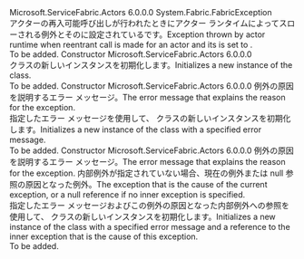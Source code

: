 <Type Name="ReentrancyModeDisallowedException" FullName="Microsoft.ServiceFabric.Actors.ReentrancyModeDisallowedException">
  <TypeSignature Language="C#" Value="public sealed class ReentrancyModeDisallowedException : System.Fabric.FabricException" />
  <TypeSignature Language="ILAsm" Value=".class public auto ansi serializable sealed beforefieldinit ReentrancyModeDisallowedException extends System.Fabric.FabricException" />
  <TypeSignature Language="DocId" Value="T:Microsoft.ServiceFabric.Actors.ReentrancyModeDisallowedException" />
  <TypeSignature Language="VB.NET" Value="Public NotInheritable Class ReentrancyModeDisallowedException&#xA;Inherits FabricException" />
  <TypeSignature Language="F#" Value="type ReentrancyModeDisallowedException = class&#xA;    inherit FabricException" />
  <AssemblyInfo>
    <AssemblyName>Microsoft.ServiceFabric.Actors</AssemblyName>
    <AssemblyVersion>6.0.0.0</AssemblyVersion>
  </AssemblyInfo>
  <Base>
    <BaseTypeName>System.Fabric.FabricException</BaseTypeName>
  </Base>
  <Interfaces />
  <Docs>
    <summary>
            <span data-ttu-id="904cc-101">アクターの再入可能呼び出しが行われたときにアクター ランタイムによってスローされる例外とその<see cref="T:Microsoft.ServiceFabric.Actors.Runtime.ActorReentrancyMode" />に設定されている<see cref="F:Microsoft.ServiceFabric.Actors.Runtime.ActorReentrancyMode.Disallowed" />です。</span><span class="sxs-lookup"><span data-stu-id="904cc-101">Exception thrown by actor runtime when reentrant call is made for an actor and its <see cref="T:Microsoft.ServiceFabric.Actors.Runtime.ActorReentrancyMode" /> is set to <see cref="F:Microsoft.ServiceFabric.Actors.Runtime.ActorReentrancyMode.Disallowed" />.</span></span>
            </summary>
    <remarks>To be added.</remarks>
  </Docs>
  <Members>
    <Member MemberName=".ctor">
      <MemberSignature Language="C#" Value="public ReentrancyModeDisallowedException ();" />
      <MemberSignature Language="ILAsm" Value=".method public hidebysig specialname rtspecialname instance void .ctor() cil managed" />
      <MemberSignature Language="DocId" Value="M:Microsoft.ServiceFabric.Actors.ReentrancyModeDisallowedException.#ctor" />
      <MemberSignature Language="VB.NET" Value="Public Sub New ()" />
      <MemberType>Constructor</MemberType>
      <AssemblyInfo>
        <AssemblyName>Microsoft.ServiceFabric.Actors</AssemblyName>
        <AssemblyVersion>6.0.0.0</AssemblyVersion>
      </AssemblyInfo>
      <Parameters />
      <Docs>
        <summary>
            <span data-ttu-id="904cc-102"><see cref="T:Microsoft.ServiceFabric.Actors.ReentrancyModeDisallowedException" /> クラスの新しいインスタンスを初期化します。</span><span class="sxs-lookup"><span data-stu-id="904cc-102">Initializes a new instance of the <see cref="T:Microsoft.ServiceFabric.Actors.ReentrancyModeDisallowedException" /> class.</span></span>
            </summary>
        <remarks>To be added.</remarks>
      </Docs>
    </Member>
    <Member MemberName=".ctor">
      <MemberSignature Language="C#" Value="public ReentrancyModeDisallowedException (string message);" />
      <MemberSignature Language="ILAsm" Value=".method public hidebysig specialname rtspecialname instance void .ctor(string message) cil managed" />
      <MemberSignature Language="DocId" Value="M:Microsoft.ServiceFabric.Actors.ReentrancyModeDisallowedException.#ctor(System.String)" />
      <MemberSignature Language="VB.NET" Value="Public Sub New (message As String)" />
      <MemberSignature Language="F#" Value="new Microsoft.ServiceFabric.Actors.ReentrancyModeDisallowedException : string -&gt; Microsoft.ServiceFabric.Actors.ReentrancyModeDisallowedException" Usage="new Microsoft.ServiceFabric.Actors.ReentrancyModeDisallowedException message" />
      <MemberType>Constructor</MemberType>
      <AssemblyInfo>
        <AssemblyName>Microsoft.ServiceFabric.Actors</AssemblyName>
        <AssemblyVersion>6.0.0.0</AssemblyVersion>
      </AssemblyInfo>
      <Parameters>
        <Parameter Name="message" Type="System.String" />
      </Parameters>
      <Docs>
        <param name="message"><span data-ttu-id="904cc-103">例外の原因を説明するエラー メッセージ。</span><span class="sxs-lookup"><span data-stu-id="904cc-103">The error message that explains the reason for the exception.</span></span></param>
        <summary>
            <span data-ttu-id="904cc-104">指定したエラー メッセージを使用して、<see cref="T:Microsoft.ServiceFabric.Actors.ReentrancyModeDisallowedException" /> クラスの新しいインスタンスを初期化します。</span><span class="sxs-lookup"><span data-stu-id="904cc-104">Initializes a new instance of the <see cref="T:Microsoft.ServiceFabric.Actors.ReentrancyModeDisallowedException" /> class with a specified error message.</span></span>
            </summary>
        <remarks>To be added.</remarks>
      </Docs>
    </Member>
    <Member MemberName=".ctor">
      <MemberSignature Language="C#" Value="public ReentrancyModeDisallowedException (string message, Exception inner);" />
      <MemberSignature Language="ILAsm" Value=".method public hidebysig specialname rtspecialname instance void .ctor(string message, class System.Exception inner) cil managed" />
      <MemberSignature Language="DocId" Value="M:Microsoft.ServiceFabric.Actors.ReentrancyModeDisallowedException.#ctor(System.String,System.Exception)" />
      <MemberSignature Language="VB.NET" Value="Public Sub New (message As String, inner As Exception)" />
      <MemberSignature Language="F#" Value="new Microsoft.ServiceFabric.Actors.ReentrancyModeDisallowedException : string * Exception -&gt; Microsoft.ServiceFabric.Actors.ReentrancyModeDisallowedException" Usage="new Microsoft.ServiceFabric.Actors.ReentrancyModeDisallowedException (message, inner)" />
      <MemberType>Constructor</MemberType>
      <AssemblyInfo>
        <AssemblyName>Microsoft.ServiceFabric.Actors</AssemblyName>
        <AssemblyVersion>6.0.0.0</AssemblyVersion>
      </AssemblyInfo>
      <Parameters>
        <Parameter Name="message" Type="System.String" />
        <Parameter Name="inner" Type="System.Exception" />
      </Parameters>
      <Docs>
        <param name="message"><span data-ttu-id="904cc-105">例外の原因を説明するエラー メッセージ。</span><span class="sxs-lookup"><span data-stu-id="904cc-105">The error message that explains the reason for the exception.</span></span></param>
        <param name="inner"><span data-ttu-id="904cc-106">内部例外が指定されていない場合、現在の例外または null 参照の原因となった例外。</span><span class="sxs-lookup"><span data-stu-id="904cc-106">The exception that is the cause of the current exception, or a null reference if no inner exception is specified.</span></span></param>
        <summary>
            <span data-ttu-id="904cc-107">指定したエラー メッセージおよびこの例外の原因となった内部例外への参照を使用して、<see cref="T:Microsoft.ServiceFabric.Actors.ReentrancyModeDisallowedException" /> クラスの新しいインスタンスを初期化します。</span><span class="sxs-lookup"><span data-stu-id="904cc-107">Initializes a new instance of the <see cref="T:Microsoft.ServiceFabric.Actors.ReentrancyModeDisallowedException" /> class with a specified error message and a reference to the inner exception that is the cause of this exception.</span></span>
            </summary>
        <remarks>To be added.</remarks>
      </Docs>
    </Member>
  </Members>
</Type>
